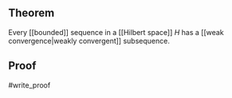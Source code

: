 ## Theorem
Every [[bounded]] sequence in a [[Hilbert space]] $H$ has a [[weak convergence|weakly convergent]] subsequence.
## Proof
#write_proof
